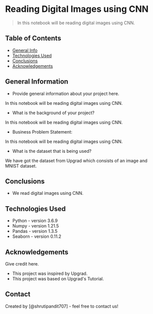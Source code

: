 # Reading Digital Images using CNN

> In this notebook will be reading digital images using CNN.

## Table of Contents
* [General Info](#general-information)
* [Technologies Used](#technologies-used)
* [Conclusions](#conclusions)
* [Acknowledgements](#acknowledgements)

<!-- You can include any other section that is pertinent to your problem -->

## General Information
- Provide general information about your project here.

In this notebook will be reading digital images using CNN.


- What is the background of your project?

In this notebook will be reading digital images using CNN.

- Business Problem Statement:

In this notebook will be reading digital images using CNN.


- What is the dataset that is being used?

We have got the dataset from Upgrad which consists of an image and MNIST dataset.

<!-- You don't have to answer all the questions - just the ones relevant to your project. -->

## Conclusions
- We read digital images using CNN.

<!-- You don't have to answer all the questions - just the ones relevant to your project. -->


## Technologies Used
- Python - version 3.6.9
- Numpy - version 1.21.5
- Pandas - version 1.3.5
- Seaborn - version 0.11.2


<!-- As the libraries versions keep on changing, it is recommended to mention the version of library used in this project -->

## Acknowledgements
Give credit here.
- This project was inspired by Upgrad.
- This project was based on Upgrad's Tutorial.


## Contact
Created by [@shrutipandit707] - feel free to contact us!


<!-- Optional -->
<!-- ## License -->
<!-- This project is open source and available under the [... License](). -->

<!-- You don't have to include all sections - just the one's relevant to your project -->